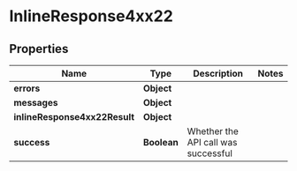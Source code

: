 # InlineResponse4xx22

## Properties
Name | Type | Description | Notes
------------ | ------------- | ------------- | -------------
**errors** | **Object** |  | 
**messages** | **Object** |  | 
**inlineResponse4xx22Result** | **Object** |  | 
**success** | **Boolean** | Whether the API call was successful | 
